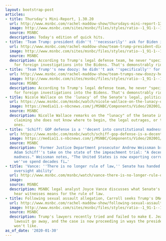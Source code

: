 ```yaml
---
layout: bootstrap-post
articles:
- title: Thursday's Mini-Report, 1.30.20
  url: http://www.msnbc.com/rachel-maddow-show/thursdays-mini-report-13020
  image: http://www.msnbc.com/sites/msnbc/files/styles/ratio--1_91-1--1200x630/public/maddow_theminireport_general.png?itok=yLUr4wsw
  source: MSNBC
  description: Today's edition of quick hits.
- title: 'Team Trump: president didn''t ''necessarily'' ask for Biden investigation'
  url: http://www.msnbc.com/rachel-maddow-show/team-trump-president-didnt-necessarily-ask-biden-investigation
  image: http://www.msnbc.com/sites/msnbc/files/styles/ratio--1_91-1--1200x630/public/afp_14l029.jpg?itok=JIG8yz1J
  source: MSNBC
  description: According to Trump's legal defense team, he never "specifically" asked
    for foreign investigations into the Bidens. That's demonstrably ridiculous.
- title: 'Team Trump''s new doozy: he didn''t ask ''specifically'' for Biden probe'
  url: http://www.msnbc.com/rachel-maddow-show/team-trumps-new-doozy-he-didnt-ask-specifically-biden-probe
  image: http://www.msnbc.com/sites/msnbc/files/styles/ratio--1_91-1--1200x630/public/afp_14l029.jpg?itok=JIG8yz1J
  source: MSNBC
  description: According to Trump's legal defense team, he never "specifically" asked
    for foreign investigations into the Bidens. That's demonstrably ridiculous.
- title: Nicole Wallace on the 'lunacy' of the Senate's legal, political 'outrages'
  url: https://www.msnbc.com/msnbc/watch/nicole-wallace-on-the-lunacy-of-the-senate-s-legal-political-outrages-77830725905
  image: https://media11.s-nbcnews.com/j/MSNBC/Components/Video/202001/n_msnbc_lunacy_200130_1920x1080.nbcnews-fp-1200-630.jpg
  source: MSNBC
  description: Nicolle Wallace remarks on the "lunacy" of the Senate impeachment trial,
    claiming she does not know where to begin, the legal outrages, or the constitutional
    ones.
- title: 'Schiff: GOP defense is a ''decent into constitutional madness'''
  url: https://www.msnbc.com/msnbc/watch/schiff-gop-defense-is-a-decent-into-constitutional-madness-77830725805
  image: https://media11.s-nbcnews.com/j/MSNBC/Components/Video/202001/n_msnbc_madness_200130_1920x1080.nbcnews-fp-1200-630.jpg
  source: MSNBC
  description: 'Former Justice Department prosecutor Andrew Weissman breaks down Rep.
    Adam Schiff''s take on the state of the impeachment trial: "A decent into constitutional
    madness." Weissman notes, "The United States is now exporting corruption  when
    we''ve spend decades fi…'
- title: 'Vance: ''There is no longer rule of law,'' Senate has handed over their
    oversight ability'
  url: http://www.msnbc.com/msnbc/watch/vance-there-is-no-longer-rule-of-law-senate-has-handed-over-their-oversight-ability-77831237699
  image: 
  source: MSNBC
  description: MSNBC legal analyst Joyce Vance discusses what Senate's refusal to
    hear witnesses means for the rule of law.
- title: Following sexual assault allegation, Carroll seeks Trump's DNA
  url: http://www.msnbc.com/rachel-maddow-show/following-sexual-assault-allegation-carroll-seeks-trumps-dna
  image: http://www.msnbc.com/sites/msnbc/files/styles/ratio--1_91-1--1200x630/public/ap_19174775018337.jpg?itok=8AN0M5wW
  source: MSNBC
  description: Trump's lawyers recently tried and failed to make E. Jean Carroll's
    lawsuit go away, and the case is now proceeding in ways the president probably
    won't like.
as_of_date: '2020-01-30'
---
```


